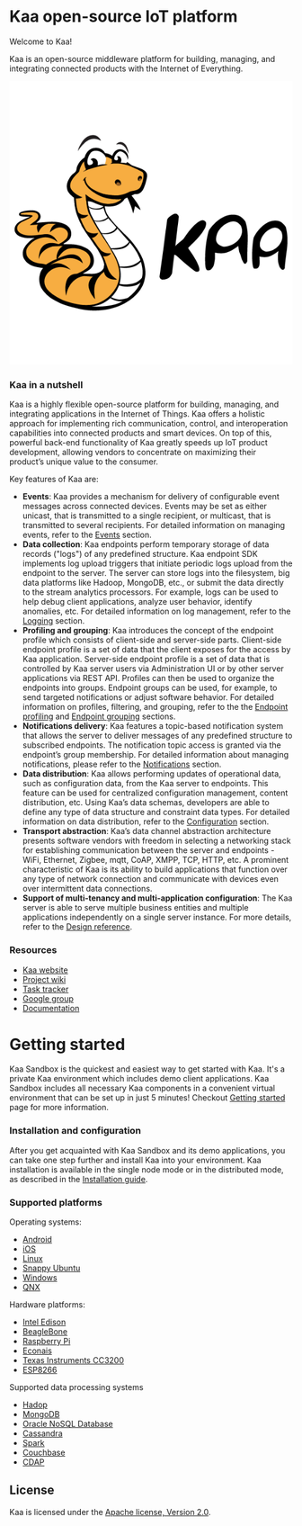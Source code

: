 Kaa open-source IoT platform
============================

Welcome to Kaa!

Kaa is an open-source middleware platform for building, managing, and integrating connected products with the Internet of Everything.

[![Kaa logo](logo_kaa_fullsize.png)](http://www.kaaproject.org/)

### Kaa in a nutshell

Kaa is a highly flexible open-source platform for building, managing, and integrating applications in the Internet of Things. Kaa offers a holistic approach for implementing rich communication, control, and interoperation capabilities into connected products and smart devices. On top of this, powerful back-end functionality of Kaa greatly speeds up IoT product development, allowing vendors to concentrate on maximizing their product’s unique value to the consumer.

Key features of Kaa are:

* **Events**: Kaa provides a mechanism for delivery of configurable event messages across connected devices. Events may be set as either unicast, that is transmitted to a single recipient, or multicast, that is transmitted to several recipients. For detailed information on managing events, refer to the [Events](http://docs.kaaproject.org/display/KAA/Events) section.
* **Data collection**: Kaa endpoints perform temporary storage of data records ("logs") of any predefined structure. Kaa endpoint SDK implements log upload triggers that initiate periodic logs upload from the endpoint to the server. The server can store logs into the filesystem, big data platforms like Hadoop, MongoDB, etc., or submit the data directly to the stream analytics processors. For example, logs can be used to help debug client applications, analyze user behavior, identify anomalies, etc. For detailed information on log management, refer to the [Logging](http://docs.kaaproject.org/display/KAA/Logging) section.
* **Profiling and grouping**: Kaa introduces the concept of the endpoint profile which consists of client-side and server-side parts. Client-side endpoint profile is a set of data that the client exposes for the access by Kaa application. Server-side endpoint profile is a set of data that is controlled by Kaa server users via Administration UI or by other server applications via REST API. Profiles can then be used to organize the endpoints into groups. Endpoint groups can be used, for example, to send targeted notifications or adjust software behavior. For detailed information on profiles, filtering, and grouping, refer to the the [Endpoint profiling](http://docs.kaaproject.org/display/KAA/Endpoint+profiling) and [Endpoint grouping](http://docs.kaaproject.org/display/KAA/Endpoint+grouping) sections.
* **Notifications delivery**: Kaa features a topic-based notification system that allows the server to deliver messages of any predefined structure to subscribed endpoints. The notification topic access is granted via the endpoint’s group membership. For detailed information about managing notifications, please refer to the [Notifications](http://docs.kaaproject.org/display/KAA/Notifications) section.
* **Data distribution**: Kaa allows performing updates of operational data, such as configuration data, from the Kaa server to endpoints. This feature can be used for centralized configuration management, content distribution, etc. Using Kaa’s data schemas, developers are able to define any type of data structure and constraint data types. For detailed information on data distribution, refer to the [Configuration](http://docs.kaaproject.org/display/KAA/Configuration) section.
* **Transport abstraction**: Kaa’s data channel abstraction architecture presents software vendors with freedom in selecting a networking stack for establishing communication between the server and endpoints - WiFi, Ethernet, Zigbee, mqtt, CoAP, XMPP, TCP, HTTP, etc. A prominent characteristic of Kaa is its ability to build applications that function over any type of network connection and communicate with devices even over intermittent data connections.
* **Support of multi-tenancy and multi-application configuration**: The Kaa server is able to serve multiple business entities and multiple applications independently on a single server instance. For more details, refer to the [Design reference](http://docs.kaaproject.org/display/KAA/Design+reference).

### Resources

* [Kaa website](http://www.kaaproject.org/)
* [Project wiki](http://docs.kaaproject.org/display/KAA/)
* [Task tracker](http://jira.kaaproject.org/browse/KAA/)
* [Google group](https://groups.google.com/forum/#!forum/kaaproject)
* [Documentation](http://docs.kaaproject.org/display/KAA/Kaa+IoT+Platform+Home)

# Getting started

Kaa Sandbox is the quickest and easiest way to get started with Kaa. It's a private Kaa environment which includes demo client applications. Kaa Sandbox includes all necessary Kaa components in a convenient virtual environment that can be set up in just 5 minutes! Checkout [Getting started](http://docs.kaaproject.org/display/KAA/Getting+started) page for more information.

### Installation and configuration

After you get acquainted with Kaa Sandbox and its demo applications, you can take one step further and install Kaa into your environment. Kaa installation is available in the single node mode or in the distributed mode, as described in the [Installation guide](http://docs.kaaproject.org/display/KAA/Installation+guide).

### Supported platforms

Operating systems:

* [Android](http://docs.kaaproject.org/display/KAA/Android)
* [iOS](http://docs.kaaproject.org/display/KAA/iOS)
* [Linux](http://docs.kaaproject.org/display/KAA/Linux)
* [Snappy Ubuntu](http://docs.kaaproject.org/display/KAA/Snappy+Ubuntu+Core)
* [Windows](http://docs.kaaproject.org/display/KAA/Windows)
* [QNX](http://docs.kaaproject.org/display/KAA/QNX+Neutrino+RTOS)

Hardware platforms:

* [Intel Edison](http://docs.kaaproject.org/display/KAA/Intel+Edison)
* [BeagleBone](http://docs.kaaproject.org/display/KAA/BeagleBone)
* [Raspberry Pi](http://docs.kaaproject.org/display/KAA/Raspberry+Pi)
* [Econais](http://docs.kaaproject.org/display/KAA/Econais)
* [Texas Instruments CC3200](http://docs.kaaproject.org/display/KAA/Texas+Instruments+CC3200)
* [ESP8266](http://docs.kaaproject.org/display/KAA/ESP8266)

Supported data processing systems

* [Hadop]()
* [MongoDB]()
* [Oracle NoSQL Database]()
* [Cassandra]()
* [Spark]()
* [Couchbase]()
* [CDAP]()

## License

Kaa is licensed under the [Apache license, Version 2.0](http://www.apache.org/licenses/LICENSE-2.0).
